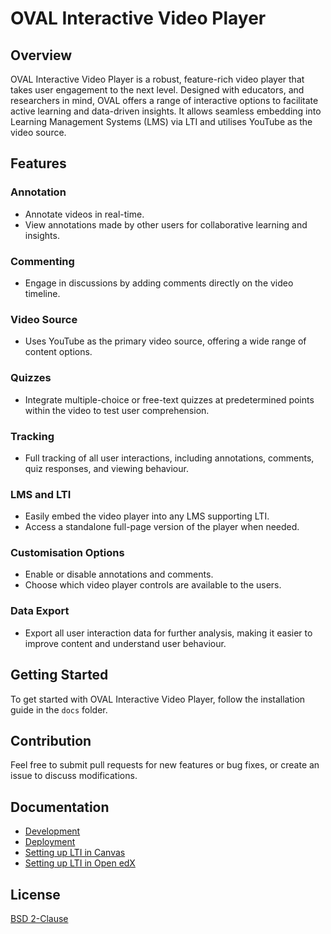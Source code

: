 # OVAL Interactive Video Player

## Overview

OVAL Interactive Video Player is a robust, feature-rich video player that takes user engagement to the next level. Designed with educators, and researchers in mind, OVAL offers a range of interactive options to facilitate active learning and data-driven insights. It allows seamless embedding into Learning Management Systems (LMS) via LTI and utilises YouTube as the video source.

## Features

### Annotation
- Annotate videos in real-time.
- View annotations made by other users for collaborative learning and insights.

### Commenting
- Engage in discussions by adding comments directly on the video timeline.

### Video Source
- Uses YouTube as the primary video source, offering a wide range of content options.

### Quizzes
- Integrate multiple-choice or free-text quizzes at predetermined points within the video to test user comprehension.

### Tracking
- Full tracking of all user interactions, including annotations, comments, quiz responses, and viewing behaviour.

### LMS and LTI
- Easily embed the video player into any LMS supporting LTI.
- Access a standalone full-page version of the player when needed.

### Customisation Options
- Enable or disable annotations and comments.
- Choose which video player controls are available to the users.

### Data Export
- Export all user interaction data for further analysis, making it easier to improve content and understand user behaviour.

## Getting Started

To get started with OVAL Interactive Video Player, follow the installation guide in the `docs` folder.

## Contribution

Feel free to submit pull requests for new features or bug fixes, or create an issue to discuss modifications.

## Documentation

- [Development](docs/development.md)
- [Deployment](docs/deployment.md)
- [Setting up LTI in Canvas](docs/setting-up-lti-in-canvas.md)
- [Setting up LTI in Open edX](docs/setting-up-lti-in-opened.md)

## License

[BSD 2-Clause](LICENSE)
